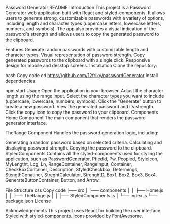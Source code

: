Password Generator README
Introduction
This project is a Password Generator web application built with React and styled-components. It allows users to generate strong, customizable passwords with a variety of options, including length and character types (uppercase letters, lowercase letters, numbers, and symbols). The app also provides a visual indication of the password's strength and allows users to copy the generated password to the clipboard.

Features
Generate random passwords with customizable length and character types.
Visual representation of password strength.
Copy generated passwords to the clipboard with a single click.
Responsive design for mobile and desktop screens.
Installation
Clone the repository:

bash
Copy code
cd <https://github.com/12friky/passwordGenerator>
Install dependencies:


npm start
Usage
Open the application in your browser.
Adjust the character length using the range input.
Select the character types you want to include (uppercase, lowercase, numbers, symbols).
Click the "Generate" button to create a new password.
View the generated password and its strength.
Click the copy icon to copy the password to your clipboard.
Components
Home Component
The main component that renders the password generator interface.

TheRange Component
Handles the password generation logic, including:

Generating a random password based on selected criteria.
Calculating and displaying password strength.
Copying the password to the clipboard.
StyledComponents
Contains all the styled-components used for styling the application, such as PasswordGenerator, Pfiedld, Pw, Pcopied, StyleIcon, MyLengtht, Lcg, Ln, RangeContainer, RangeInput, Container, CheckBoxContainer, Description, StyledCheckbox, Determings, StengthConatiner, StreghtCalculator, StrenghtD, Box1, Box2, Box3, Box4, GenerateButtonContainer, Button, and Arrow.

File Structure
css
Copy code
├── src
│   ├── components
│   │   ├── Home.js
│   │   ├── TheRange.js
│   │   ├── StyledComponents.js
│   └── index.js
└── package.json
License


Acknowledgements
This project uses React for building the user interface.
Styled with styled-components.
Icons provided by FontAwesome.